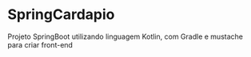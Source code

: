 # SpringCardapio
Projeto SpringBoot utilizando linguagem Kotlin, com Gradle e mustache para criar front-end

